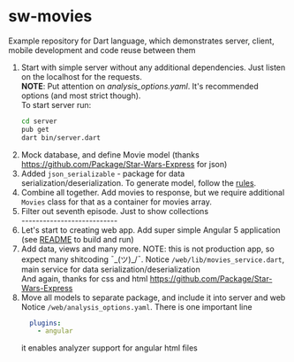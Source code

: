 # sw-movies
Example repository for Dart language, which demonstrates server, client, mobile development and code reuse between them

1. Start with simple server without any additional dependencies. Just listen on the localhost for the requests.  
  **NOTE**: Put attention on *analysis_options.yaml*. It's recommended options (and most strict though).  
  To start server run:
    ```zsh
    cd server
    pub get
    dart bin/server.dart
    ```
2. Mock database, and define Movie model (thanks https://github.com/Package/Star-Wars-Express for json)  
3. Added `json_serializable` - package for data serialization/deserialization. To generate model, follow the [rules](https://github.com/dart-lang/json_serializable/tree/master/example).
4. Combine all together. Add movies to response, but we require additional `Movies` class for that as a container for movies array.
5. Filter out seventh episode. Just to show collections  
       ---------------------------
6. Let's start to creating web app. Add super simple Angular 5 application (see [README](web/README.md) to build and run)
7. Add data, views and many more. NOTE: this is not production app, so expect many shitcoding ¯\_(ツ)_/¯.
Notice `/web/lib/movies_service.dart`, main service for data serialization/deserialization  
And again, thanks for css and html https://github.com/Package/Star-Wars-Express
8. Move all models to separate package, and include it into server and web  
Notice `/web/analysis_options.yaml`. There is one important line
    ```yaml
      plugins:
        - angular
    ```
    it enables analyzer support for angular html files